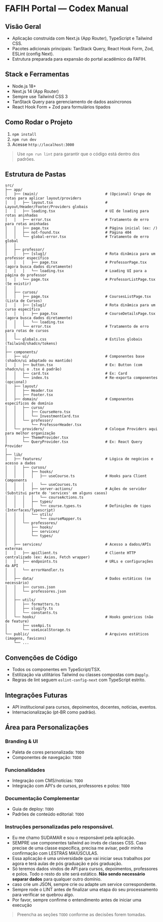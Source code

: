 # FAFIH Portal — Codex Manual

## Visão Geral
- Aplicação construída com Next.js (App Router), TypeScript e Tailwind CSS.
- Pacotes adicionais principais: TanStack Query, React Hook Form, Zod, ESLint (config Next).
- Estrutura preparada para expansão do portal acadêmico da FAFIH.

## Stack e Ferramentas
- Node.js 18+
- Next.js 14 (App Router)
- Sempre use Tailwind CSS 3
- TanStack Query para gerenciamento de dados assíncronos
- React Hook Form + Zod para formulários tipados

## Como Rodar o Projeto
1. `npm install`
2. `npm run dev`
3. Acesse `http://localhost:3000`

> Use `npm run lint` para garantir que o código está dentro dos padrões.

## Estrutura de Pastas
```
src/
├── app/
│   ├── (main)/                               # (Opcional) Grupo de rotas para aplicar layout/providers
│   │   ├── layout.tsx                        # Layout/Header/Footer/Providers globais
│   │   ├── loading.tsx                       # UI de loading para rotas aninhadas
│   │   ├── error.tsx                         # Tratamento de erro para rotas aninhadas
│   │   ├── page.tsx                          # Página inicial (ex: /)
│   │   ├── not-found.tsx                     # Página 404
│   │   └── global-error.tsx                  # Tratamento de erro global
│   │
│   ├── professor/
│   │   ├── [slug]/                           # Rota dinâmica para um professor específico
│   │   │   ├── page.tsx                      # ProfessorPage.tsx (agora busca dados diretamente)
│   │   │   └── loading.tsx                   # Loading UI para a página do professor
│   │   └── page.tsx                          # ProfessorListPage.tsx (Se existir)
│   │
│   ├── cursos/
│   │   ├── page.tsx                          # CoursesListPage.tsx (Lista de Cursos)
│   │   ├── [slug]/                           # Rota dinâmica para um curso específico
│   │   │   ├── page.tsx                      # CourseDetailsPage.tsx (agora busca dados diretamente)
│   │   │   └── loading.tsx
│   │   └── error.tsx                         # Tratamento de erro para rotas de cursos
│   │
│   └── globals.css                           # Estilos globais (Tailwind/shadcn/tokens)
│
├── components/
│   ├── ui/                                   # Componentes base (shadcn/ui adaptado ou mantido)
│   │   ├── button.tsx                        # Ex: Button (com shadcn/ui o .tsx é padrão)
│   │   ├── card.tsx                          # Ex: Card
│   │   └── index.ts                          # Re-exporta componentes (opcional)
│   ├── layout/
│   │   ├── Header.tsx
│   │   ├── Footer.tsx
│   ├── domain/                               # Componentes específicos de domínio
│   │   ├── curso/
│   │   │   ├── CourseHero.tsx
│   │   │   └── InvestmentCard.tsx
│   │   └── professor/
│   │       └── ProfessorHeader.tsx
│   └── providers/                            # Coloque Providers aqui para melhor organização
│       ├── ThemeProvider.tsx
│       └── QueryProvider.tsx                 # Ex: React Query Provider
│
├── lib/
│   ├── features/                             # Lógica de negócios e acesso a dados
│   │   ├── cursos/
│   │   │   ├── hooks/
│   │   │   │   ├── useCourse.ts              # Hooks para Client Components
│   │   │   │   └── useCourses.ts
│   │   │   ├── server-actions/               # Ações de servidor (Substitui parte do 'services' em alguns casos)
│   │   │   │   └── courseActions.ts
│   │   │   ├── types/
│   │   │   │   └── course.types.ts           # Definições de tipos (Interfaces/Typescript)
│   │   │   └── utils/
│   │   │       └── courseMapper.ts
│   │   └── professores/
│   │       ├── hooks/
│   │       ├── services/
│   │       └── types/
│   │
│   ├── services/                             # Acesso a dados/APIs externas
│   │   ├── apiClient.ts                      # Cliente HTTP centralizado (ex: Axios, Fetch wrapper)
│   │   ├── endpoints.ts                      # URLs e configurações da API
│   │   └── errorHandler.ts
│   │
│   ├── data/                                 # Dados estáticos (se necessário)
│   │   ├── cursos.json
│   │   └── professores.json
│   │
│   ├── utils/
│   │   ├── formatters.ts
│   │   ├── slugify.ts
│   │   └── constants.ts
│   └── hooks/                                # Hooks genéricos (não de feature)
│       ├── useApi.ts
│       └── useLocalStorage.ts
└── public/                                   # Arquivos estáticos (imagens, favicons)
    └── ...
```

## Convenções de Código
- Todos os componentes em TypeScript/TSX.
- Estilização via utilitários Tailwind ou classes compostas com `@apply`.
- Regras de lint seguem `eslint-config-next` com TypeScript estrito.

## Integrações Futuras
- API institucional para cursos, depoimentos, docentes, notícias, eventos.
- Internacionalização (pt-BR como padrão).

## Área para Personalizações
### Branding & UI
- Paleta de cores personalizada: `TODO`
- Componentes de navegação: `TODO`

### Funcionalidades
- Integração com CMS/notícias: `TODO`
- Integração com API's de cursos, professores e polos: `TODO`

### Documentação Complementar
- Guia de deploy: `TODO`
- Padrões de conteúdo editorial: `TODO`

### Instruções personalizadas pelo responsável.
- Eu me chamo SUDAMAR e sou o responsável pela aplicação.
- SEMPRE use componentes tailwind ao invés de classes CSS. Caso precise de uma classe específica, precisa me avisar, pedir minha confirmação com LESTRAS MAIÚSCULAS.
- Essa aplicação é uma universidade que vai iniciar seus trabalhos por agora e terá aulas de pós graduação e pós graduação.
- Só teremos dados vindos de API para cursos, depoimentos, professores e polos. Todo o resto do site será estático. **Não sendo necessário separar dados** para qualquer outro domínio.
- caso crie um JSON, sempre crie  ou adapte um service correspondente.
- Sempre rode o LINT antes de finalizar uma etapa do seu processamento para verificar se quebrou algo.
- Por favor, sempre confirme o entendimento antes de iniciar uma execução

> Preencha as seções `TODO` conforme as decisões forem tomadas.
